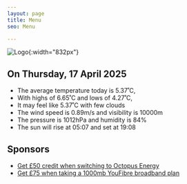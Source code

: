 ```yaml
---
layout: page
title: Menu
seo: Menu

---
```


![Logo](/images/logo.jpg){:width="832px"}

<!-- weather_marker starts -->
## On Thursday, 17 April 2025

- The average temperature today is 5.37˚C,
- With highs of 6.65˚C and lows of 4.27˚C,
- It may feel like 5.37˚C with few clouds
- The wind speed is 0.89m/s and visibility is 10000m
- The pressure is 1012hPa and humidity is 84%
- The sun will rise at 05:07 and set at 19:08

<!-- weather_marker ends -->

## Sponsors

- [Get £50 credit when switching to Octopus Energy](https://bit.ly/3oD1nnS)
- [Get £75 when taking a 1000mb YouFibre broadband plan](https://aklam.io/91zWhU?)



